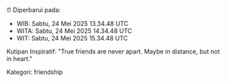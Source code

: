 ⏰ Diperbarui pada:
- WIB: Sabtu, 24 Mei 2025 13.34.48 UTC
- WITA: Sabtu, 24 Mei 2025 14.34.48 UTC
- WIT: Sabtu, 24 Mei 2025 15.34.48 UTC

Kutipan Inspiratif:
"True friends are never apart. Maybe in distance, but not in heart."


Kategori: friendship

